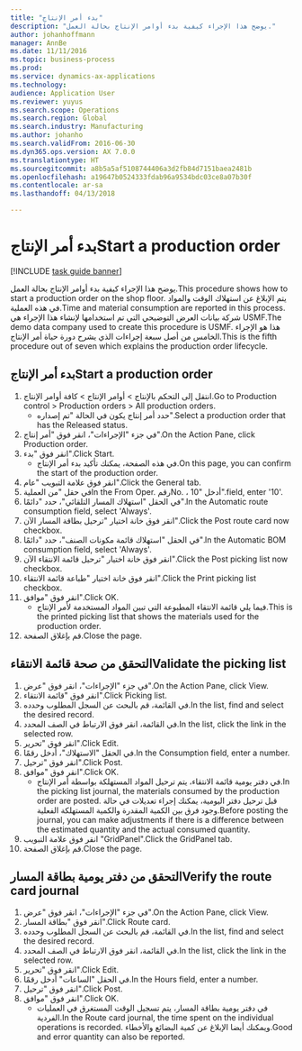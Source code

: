 ```yaml
---
title: "بدء أمر الإنتاج"
description: "يوضح هذا الإجراء كيفية بدء أوامر الإنتاج بحالة العمل."
author: johanhoffmann
manager: AnnBe
ms.date: 11/11/2016
ms.topic: business-process
ms.prod: 
ms.service: dynamics-ax-applications
ms.technology: 
audience: Application User
ms.reviewer: yuyus
ms.search.scope: Operations
ms.search.region: Global
ms.search.industry: Manufacturing
ms.author: johanho
ms.search.validFrom: 2016-06-30
ms.dyn365.ops.version: AX 7.0.0
ms.translationtype: HT
ms.sourcegitcommit: a8b5a5af5108744406a3d2fb84d7151baea2481b
ms.openlocfilehash: a19647b0524333fdab96a9534bdc03ce8a07b30f
ms.contentlocale: ar-sa
ms.lasthandoff: 04/13/2018

---
```

# <a name="start-a-production-order"></a><span data-ttu-id="4b8a7-103">بدء أمر الإنتاج</span><span class="sxs-lookup"><span data-stu-id="4b8a7-103">Start a production order</span></span>

[!INCLUDE [task guide banner](../../includes/task-guide-banner.md)]

<span data-ttu-id="4b8a7-104">يوضح هذا الإجراء كيفية بدء أوامر الإنتاج بحالة العمل.</span><span class="sxs-lookup"><span data-stu-id="4b8a7-104">This procedure shows how to start a production order on the shop floor.</span></span> <span data-ttu-id="4b8a7-105">يتم الإبلاغ عن استهلاك الوقت والمواد في هذه العملية.</span><span class="sxs-lookup"><span data-stu-id="4b8a7-105">Time and material consumption are reported in this process.</span></span> <span data-ttu-id="4b8a7-106">شركة بيانات العرض التوضيحي التي تم استخدامها لإنشاء هذا الإجراء هي USMF.</span><span class="sxs-lookup"><span data-stu-id="4b8a7-106">The demo data company used to create this procedure is USMF.</span></span> <span data-ttu-id="4b8a7-107">هذا هو الإجراء الخامس من أصل سبعة إجراءات الذي يشرح دورة حياة أمر الإنتاج.</span><span class="sxs-lookup"><span data-stu-id="4b8a7-107">This is the fifth procedure out of seven which explains the production order lifecycle.</span></span>


## <a name="start-a-production-order"></a><span data-ttu-id="4b8a7-108">بدء أمر الإنتاج</span><span class="sxs-lookup"><span data-stu-id="4b8a7-108">Start a production order</span></span>
1. <span data-ttu-id="4b8a7-109">انتقل إلى التحكم بالإنتاج‬ > أوامر الإنتاج > كافة أوامر الإنتاج.</span><span class="sxs-lookup"><span data-stu-id="4b8a7-109">Go to Production control > Production orders > All production orders.</span></span>
    * <span data-ttu-id="4b8a7-110">حدد أمر إنتاج يكون في الحالة "تم إصداره".</span><span class="sxs-lookup"><span data-stu-id="4b8a7-110">Select a production order that has the Released status.</span></span>  
2. <span data-ttu-id="4b8a7-111">في جزء "الإجراءات"، انقر فوق "أمر إنتاج".</span><span class="sxs-lookup"><span data-stu-id="4b8a7-111">On the Action Pane, click Production order.</span></span>
3. <span data-ttu-id="4b8a7-112">انقر فوق "بدء".</span><span class="sxs-lookup"><span data-stu-id="4b8a7-112">Click Start.</span></span>
    * <span data-ttu-id="4b8a7-113">في هذه الصفحة، يمكنك تأكيد بدء أمر الإنتاج.</span><span class="sxs-lookup"><span data-stu-id="4b8a7-113">On this page, you can confirm the start of the production order.</span></span>  
4. <span data-ttu-id="4b8a7-114">انقر فوق علامة التبويب "عام".</span><span class="sxs-lookup"><span data-stu-id="4b8a7-114">Click the General tab.</span></span>
5. <span data-ttu-id="4b8a7-115">في حقل "من العملية</span><span class="sxs-lookup"><span data-stu-id="4b8a7-115">In the From Oper.</span></span> <span data-ttu-id="4b8a7-116">رقم</span><span class="sxs-lookup"><span data-stu-id="4b8a7-116">No.</span></span> <span data-ttu-id="4b8a7-117">، أدخل "10".</span><span class="sxs-lookup"><span data-stu-id="4b8a7-117">field, enter '10'.</span></span>
6. <span data-ttu-id="4b8a7-118">في الحقل "استهلاك المسار التلقائي"، حدد "دائمًا".</span><span class="sxs-lookup"><span data-stu-id="4b8a7-118">In the Automatic route consumption field, select 'Always'.</span></span>
7. <span data-ttu-id="4b8a7-119">انقر فوق خانة اختيار "ترحيل بطاقة المسار الآن".</span><span class="sxs-lookup"><span data-stu-id="4b8a7-119">Click the Post route card now checkbox.</span></span>
8. <span data-ttu-id="4b8a7-120">في الحقل "استهلاك قائمة مكونات الصنف"، حدد "دائمًا".</span><span class="sxs-lookup"><span data-stu-id="4b8a7-120">In the Automatic BOM consumption field, select 'Always'.</span></span>
9. <span data-ttu-id="4b8a7-121">انقر فوق خانة اختيار "ترحيل قائمة الانتقاء الآن".</span><span class="sxs-lookup"><span data-stu-id="4b8a7-121">Click the Post picking list now checkbox.</span></span>
10. <span data-ttu-id="4b8a7-122">انقر فوق خانة اختيار "طباعة قائمة الانتقاء".</span><span class="sxs-lookup"><span data-stu-id="4b8a7-122">Click the Print picking list checkbox.</span></span>
11. <span data-ttu-id="4b8a7-123">انقر فوق "موافق".</span><span class="sxs-lookup"><span data-stu-id="4b8a7-123">Click OK.</span></span>
    * <span data-ttu-id="4b8a7-124">فيما يلي قائمة الانتقاء المطبوعة التي تبين المواد المستخدمة لأمر الإنتاج.</span><span class="sxs-lookup"><span data-stu-id="4b8a7-124">This is the printed picking list that shows the materials used for the production order.</span></span>  
12. <span data-ttu-id="4b8a7-125">قم بإغلاق الصفحة.</span><span class="sxs-lookup"><span data-stu-id="4b8a7-125">Close the page.</span></span>

## <a name="validate-the-picking-list"></a><span data-ttu-id="4b8a7-126">التحقق من صحة قائمة الانتقاء</span><span class="sxs-lookup"><span data-stu-id="4b8a7-126">Validate the picking list</span></span>
1. <span data-ttu-id="4b8a7-127">في جزء "الإجراءات"، انقر فوق "عرض".</span><span class="sxs-lookup"><span data-stu-id="4b8a7-127">On the Action Pane, click View.</span></span>
2. <span data-ttu-id="4b8a7-128">انقر فوق "قائمة الانتقاء".</span><span class="sxs-lookup"><span data-stu-id="4b8a7-128">Click Picking list.</span></span>
3. <span data-ttu-id="4b8a7-129">في القائمة، قم بالبحث عن السجل المطلوب وحدده.</span><span class="sxs-lookup"><span data-stu-id="4b8a7-129">In the list, find and select the desired record.</span></span>
4. <span data-ttu-id="4b8a7-130">في القائمة، انقر فوق الارتباط في الصف المحدد.</span><span class="sxs-lookup"><span data-stu-id="4b8a7-130">In the list, click the link in the selected row.</span></span>
5. <span data-ttu-id="4b8a7-131">انقر فوق "تحرير".</span><span class="sxs-lookup"><span data-stu-id="4b8a7-131">Click Edit.</span></span>
6. <span data-ttu-id="4b8a7-132">في الحقل "الاستهلاك"، أدخل رقمًا.</span><span class="sxs-lookup"><span data-stu-id="4b8a7-132">In the Consumption field, enter a number.</span></span>
7. <span data-ttu-id="4b8a7-133">انقر فوق "ترحيل".</span><span class="sxs-lookup"><span data-stu-id="4b8a7-133">Click Post.</span></span>
8. <span data-ttu-id="4b8a7-134">انقر فوق "موافق".</span><span class="sxs-lookup"><span data-stu-id="4b8a7-134">Click OK.</span></span>
    * <span data-ttu-id="4b8a7-135">في دفتر يومية قائمة الانتقاء، يتم ترحيل المواد المستهلكة بواسطة أمر الإنتاج.</span><span class="sxs-lookup"><span data-stu-id="4b8a7-135">In the picking list journal, the materials consumed by the production order are posted.</span></span> <span data-ttu-id="4b8a7-136">قبل ترحيل دفتر اليومية، يمكنك إجراء تعديلات في حالة وجود فرق بين الكمية المقدرة والكمية المستهلكة الفعلية.</span><span class="sxs-lookup"><span data-stu-id="4b8a7-136">Before posting the journal, you can make adjustments if there is a difference between the estimated quantity and the actual consumed quantity.</span></span>  
9. <span data-ttu-id="4b8a7-137">انقر فوق علامة التبويب "GridPanel".</span><span class="sxs-lookup"><span data-stu-id="4b8a7-137">Click the GridPanel tab.</span></span>
10. <span data-ttu-id="4b8a7-138">قم بإغلاق الصفحة.</span><span class="sxs-lookup"><span data-stu-id="4b8a7-138">Close the page.</span></span>

## <a name="verify-the-route-card-journal"></a><span data-ttu-id="4b8a7-139">التحقق من دفتر يومية بطاقة المسار</span><span class="sxs-lookup"><span data-stu-id="4b8a7-139">Verify the route card journal</span></span>
1. <span data-ttu-id="4b8a7-140">في جزء "الإجراءات"، انقر فوق "عرض".</span><span class="sxs-lookup"><span data-stu-id="4b8a7-140">On the Action Pane, click View.</span></span>
2. <span data-ttu-id="4b8a7-141">انقر فوق "بطاقة المسار".</span><span class="sxs-lookup"><span data-stu-id="4b8a7-141">Click Route card.</span></span>
3. <span data-ttu-id="4b8a7-142">في القائمة، قم بالبحث عن السجل المطلوب وحدده.</span><span class="sxs-lookup"><span data-stu-id="4b8a7-142">In the list, find and select the desired record.</span></span>
4. <span data-ttu-id="4b8a7-143">في القائمة، انقر فوق الارتباط في الصف المحدد.</span><span class="sxs-lookup"><span data-stu-id="4b8a7-143">In the list, click the link in the selected row.</span></span>
5. <span data-ttu-id="4b8a7-144">انقر فوق "تحرير".</span><span class="sxs-lookup"><span data-stu-id="4b8a7-144">Click Edit.</span></span>
6. <span data-ttu-id="4b8a7-145">في الحقل "الساعات" أدخل رقمًا.</span><span class="sxs-lookup"><span data-stu-id="4b8a7-145">In the Hours field, enter a number.</span></span>
7. <span data-ttu-id="4b8a7-146">انقر فوق "ترحيل".</span><span class="sxs-lookup"><span data-stu-id="4b8a7-146">Click Post.</span></span>
8. <span data-ttu-id="4b8a7-147">انقر فوق "موافق".</span><span class="sxs-lookup"><span data-stu-id="4b8a7-147">Click OK.</span></span>
    * <span data-ttu-id="4b8a7-148">في دفتر يومية بطاقة المسار، يتم تسجيل الوقت المستغرق في العمليات الفردية.</span><span class="sxs-lookup"><span data-stu-id="4b8a7-148">In the Route card journal, the time spent on the individual operations is recorded.</span></span> <span data-ttu-id="4b8a7-149">ويمكنك أيضا الإبلاغ عن كمية البضائع والأخطاء.</span><span class="sxs-lookup"><span data-stu-id="4b8a7-149">Good and error quantity can also be reported.</span></span>  

